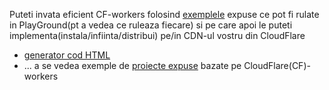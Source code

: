 Puteti invata eficient CF-workers folosind [exemplele](https://developers.cloudflare.com/workers/examples/) expuse ce pot fi rulate in PlayGround(pt a vedea ce ruleaza fiecare) si pe care apoi le puteti implementa(instala/infiinta/distribui) pe/in CDN-ul vostru din CloudFlare

- [generator cod HTML](https://workers-playground-dawn-darkness-1140.ion-stefanache.workers.dev/)
- ... a se vedea exemple de [proiecte expuse](https://workers.cloudflare.com/built-with/) bazate pe CloudFlare(CF)-workers
